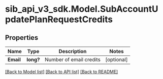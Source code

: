 # sib_api_v3_sdk.Model.SubAccountUpdatePlanRequestCredits
## Properties

Name | Type | Description | Notes
------------ | ------------- | ------------- | -------------
**Email** | **long?** | Number of email credits | [optional] 

[[Back to Model list]](../README.md#documentation-for-models) [[Back to API list]](../README.md#documentation-for-api-endpoints) [[Back to README]](../README.md)

